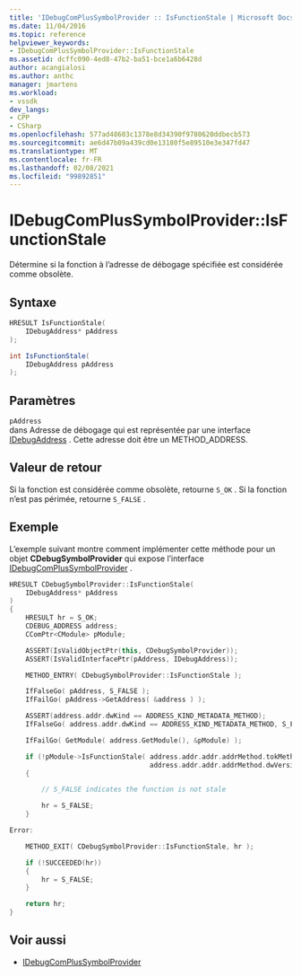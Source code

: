 ```yaml
---
title: 'IDebugComPlusSymbolProvider :: IsFunctionStale | Microsoft Docs'
ms.date: 11/04/2016
ms.topic: reference
helpviewer_keywords:
- IDebugComPlusSymbolProvider::IsFunctionStale
ms.assetid: dcffc090-4ed8-47b2-ba51-bce1a6b6428d
author: acangialosi
ms.author: anthc
manager: jmartens
ms.workload:
- vssdk
dev_langs:
- CPP
- CSharp
ms.openlocfilehash: 577ad48603c1378e8d34390f9780620ddbecb573
ms.sourcegitcommit: ae6d47b09a439cd0e13180f5e89510e3e347fd47
ms.translationtype: MT
ms.contentlocale: fr-FR
ms.lasthandoff: 02/08/2021
ms.locfileid: "99892851"
---
```

# <a name="idebugcomplussymbolproviderisfunctionstale"></a>IDebugComPlusSymbolProvider::IsFunctionStale
Détermine si la fonction à l’adresse de débogage spécifiée est considérée comme obsolète.

## <a name="syntax"></a>Syntaxe

```cpp
HRESULT IsFunctionStale(
    IDebugAddress* pAddress
);
```

```csharp
int IsFunctionStale(
    IDebugAddress pAddress
);
```

## <a name="parameters"></a>Paramètres
`pAddress`\
dans Adresse de débogage qui est représentée par une interface [IDebugAddress](../../../extensibility/debugger/reference/idebugaddress.md) . Cette adresse doit être un METHOD_ADDRESS.

## <a name="return-value"></a>Valeur de retour
Si la fonction est considérée comme obsolète, retourne `S_OK` . Si la fonction n’est pas périmée, retourne `S_FALSE` .

## <a name="example"></a>Exemple
L’exemple suivant montre comment implémenter cette méthode pour un objet **CDebugSymbolProvider** qui expose l’interface [IDebugComPlusSymbolProvider](../../../extensibility/debugger/reference/idebugcomplussymbolprovider.md) .

```cpp
HRESULT CDebugSymbolProvider::IsFunctionStale(
    IDebugAddress* pAddress
)
{
    HRESULT hr = S_OK;
    CDEBUG_ADDRESS address;
    CComPtr<CModule> pModule;

    ASSERT(IsValidObjectPtr(this, CDebugSymbolProvider));
    ASSERT(IsValidInterfacePtr(pAddress, IDebugAddress));

    METHOD_ENTRY( CDebugSymbolProvider::IsFunctionStale );

    IfFalseGo( pAddress, S_FALSE );
    IfFailGo( pAddress->GetAddress( &address ) );

    ASSERT(address.addr.dwKind == ADDRESS_KIND_METADATA_METHOD);
    IfFalseGo( address.addr.dwKind == ADDRESS_KIND_METADATA_METHOD, S_FALSE );

    IfFailGo( GetModule( address.GetModule(), &pModule) );

    if (!pModule->IsFunctionStale( address.addr.addr.addrMethod.tokMethod,
                                   address.addr.addr.addrMethod.dwVersion ))
    {

        // S_FALSE indicates the function is not stale

        hr = S_FALSE;
    }

Error:

    METHOD_EXIT( CDebugSymbolProvider::IsFunctionStale, hr );

    if (!SUCCEEDED(hr))
    {
        hr = S_FALSE;
    }

    return hr;
}
```

## <a name="see-also"></a>Voir aussi
- [IDebugComPlusSymbolProvider](../../../extensibility/debugger/reference/idebugcomplussymbolprovider.md)
